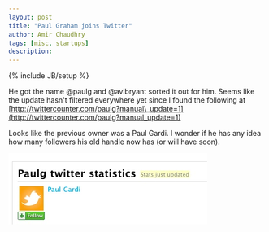```yaml
---
layout: post
title: "Paul Graham joins Twitter"
author: Amir Chaudhry
tags: [misc, startups]
description:
---
```

{% include JB/setup %}

He got the name @paulg and @avibryant sorted it out for him. Seems like
the update hasn't filtered everywhere yet since I found the following at
[http://twittercounter.com/paulg?manual\_update=1](http://twittercounter.com/paulg?manual_update=1)

Looks like the previous owner was a Paul Gardi. I wonder if he has any
idea how many followers his old handle now has (or will have soon).

![Paulgtwitter](/images/PaulgTwitter.jpg)
